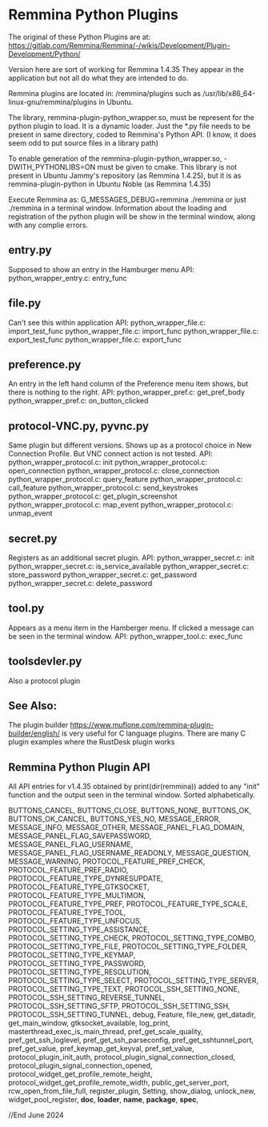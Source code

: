 # Remmina Python Plugins

The original of these Python Plugins are at: https://gitlab.com/Remmina/Remmina/-/wikis/Development/Plugin-Development/Python/

Version here are sort of working for Remmina 1.4.35
They appear in the application but not all do what they are intended to do.

Remmina plugins are located in: <your path>/remmina/plugins
such as /usr/lib/x86_64-linux-gnu/remmina/plugins in Ubuntu.

The library, remmina-plugin-python_wrapper.so, must be represent for the python plugin to load.
It is a dynamic loader. Just the *.py file needs to be present in same directory, coded to Remmina's Python API.
(I know, it does seem odd to put source files in a library path)

To enable generation of the remmina-plugin-python_wrapper.so, -DWITH_PYTHONLIBS=ON must be given to cmake.
This library is not present in Ubuntu Jammy's repository (as Remmina 1.4.25), but it is 
as remmina-plugin-python in Ubuntu Noble (as Remmina 1.4.35)

Execute Remmina as: G_MESSAGES_DEBUG=remmina ./remmina or just ./remmina in a terminal window.
Information about the loading and registration of the python plugin will be show in the terminal window,
along with any complie errors.


## entry.py
Supposed to show an entry in the Hamburger menu
API:
python_wrapper_entry.c:		entry_func

## file.py
Can't see this within application
API:
python_wrapper_file.c:		import_test_func
python_wrapper_file.c:	    import_func
python_wrapper_file.c:		export_test_func
python_wrapper_file.c:		export_func

## preference.py
An entry in the left hand column of the Preference menu item shows, but there is nothing to the right.
API:
python_wrapper_pref.c:	    get_pref_body
python_wrapper_pref.c:      on_button_clicked

## protocol-VNC.py, pyvnc.py
Same plugin but different versions. Shows up as a protocol choice in New Connection Profile.
But VNC connect action is not tested.
API:
python_wrapper_protocol.c:	init
python_wrapper_protocol.c:	open_connection
python_wrapper_protocol.c:	close_connection
python_wrapper_protocol.c:	query_feature
python_wrapper_protocol.c:	call_feature
python_wrapper_protocol.c:	send_keystrokes
python_wrapper_protocol.c:	get_plugin_screenshot
python_wrapper_protocol.c:	map_event
python_wrapper_protocol.c:	unmap_event

## secret.py  
Registers as an additional secret plugin.
API:
python_wrapper_secret.c:	init
python_wrapper_secret.c:	is_service_available
python_wrapper_secret.c:	store_password
python_wrapper_secret.c:	get_password
python_wrapper_secret.c:	delete_password

## tool.py
Appears as a menu item in the Hamberger menu. If clicked a message can be seen in the terminal window.
API:
python_wrapper_tool.c:	    exec_func

## toolsdevler.py
Also a protocol plugin

## See Also:
The plugin builder https://www.muflone.com/remmina-plugin-builder/english/
is very useful for C language plugins.
There are many C plugin examples where the RustDesk plugin works

## Remmina Python Plugin API
All API entries for v1.4.35 obtained by print(dir(remmina)) added to any "init" function
and the output seen in the terminal window. Sorted alphabetically.

BUTTONS_CANCEL,
BUTTONS_CLOSE,
BUTTONS_NONE,
BUTTONS_OK,
BUTTONS_OK_CANCEL,
BUTTONS_YES_NO,
MESSAGE_ERROR,
MESSAGE_INFO,
MESSAGE_OTHER,
MESSAGE_PANEL_FLAG_DOMAIN,
MESSAGE_PANEL_FLAG_SAVEPASSWORD,
MESSAGE_PANEL_FLAG_USERNAME,
MESSAGE_PANEL_FLAG_USERNAME_READONLY,
MESSAGE_QUESTION,
MESSAGE_WARNING,
PROTOCOL_FEATURE_PREF_CHECK,
PROTOCOL_FEATURE_PREF_RADIO,
PROTOCOL_FEATURE_TYPE_DYNRESUPDATE,
PROTOCOL_FEATURE_TYPE_GTKSOCKET,
PROTOCOL_FEATURE_TYPE_MULTIMON,
PROTOCOL_FEATURE_TYPE_PREF,
PROTOCOL_FEATURE_TYPE_SCALE,
PROTOCOL_FEATURE_TYPE_TOOL,
PROTOCOL_FEATURE_TYPE_UNFOCUS,
PROTOCOL_SETTING_TYPE_ASSISTANCE,
PROTOCOL_SETTING_TYPE_CHECK,
PROTOCOL_SETTING_TYPE_COMBO,
PROTOCOL_SETTING_TYPE_FILE,
PROTOCOL_SETTING_TYPE_FOLDER,
PROTOCOL_SETTING_TYPE_KEYMAP,
PROTOCOL_SETTING_TYPE_PASSWORD,
PROTOCOL_SETTING_TYPE_RESOLUTION,
PROTOCOL_SETTING_TYPE_SELECT,
PROTOCOL_SETTING_TYPE_SERVER,
PROTOCOL_SETTING_TYPE_TEXT,
PROTOCOL_SSH_SETTING_NONE,
PROTOCOL_SSH_SETTING_REVERSE_TUNNEL,
PROTOCOL_SSH_SETTING_SFTP,
PROTOCOL_SSH_SETTING_SSH,
PROTOCOL_SSH_SETTING_TUNNEL,
debug,
Feature,
file_new,
get_datadir,
get_main_window,
gtksocket_available,
log_print,
masterthread_exec_is_main_thread,
pref_get_scale_quality,
pref_get_ssh_loglevel,
pref_get_ssh_parseconfig,
pref_get_sshtunnel_port,
pref_get_value,
pref_keymap_get_keyval,
pref_set_value,
protocol_plugin_init_auth,
protocol_plugin_signal_connection_closed,
protocol_plugin_signal_connection_opened,
protocol_widget_get_profile_remote_height,
protocol_widget_get_profile_remote_width,
public_get_server_port,
rcw_open_from_file_full,
register_plugin,
Setting,
show_dialog,
unlock_new,
widget_pool_register,
__doc__,
__loader__,
__name__,
__package__,
__spec__,


//End
June 2024


